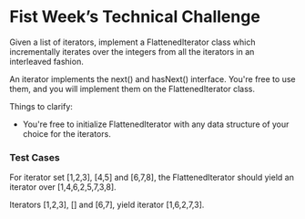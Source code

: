 # Fist Week’s Technical Challenge

Given a list of iterators, implement a FlattenedIterator class which incrementally iterates over the integers from all the iterators in an interleaved fashion.

An iterator implements the next() and hasNext() interface. You're free to use them, and you will implement them on the FlattenedIterator class.


Things to clarify:

- You're free to initialize FlattenedIterator with any data structure of your choice for the iterators.


### Test Cases

For iterator set [1,2,3], [4,5] and [6,7,8], the FlattenedIterator should yield an iterator over [1,4,6,2,5,7,3,8].

Iterators [1,2,3], [] and [6,7], yield iterator [1,6,2,7,3].

